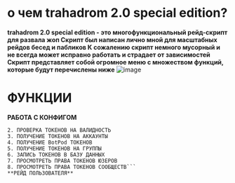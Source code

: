 # о чем trahadrom 2.0 special edition?
**trahadrom 2.0 special edition - это многофункциональный рейд-скрипт для развала жоп
Скрипт был написан лично мной для масштабных рейдов бесед и пабликов
К сожалению скрипт немного мусорный и не всегда может исправно работать и страдает от зависимостей
Скрипт представляет собой огромное меню с множеством функций, которые будут перечислены ниже**
![image](https://github.com/user-attachments/assets/57648033-0791-412e-a47b-a782e9a40c72)
# ФУНКЦИИ
**РАБОТА С КОНФИГОМ**
```1. ПРОВЕРКА АККАУНТОВ НА ВАЛИДНОСТЬ
2. ПРОВЕРКА ТОКЕНОВ НА ВАЛИДНОСТЬ
3. ПОЛУЧЕНИЕ ТОКЕНОВ НА АККАУНТЫ
4. ПОЛУЧЕНИЕ BotPod ТОКЕНОВ
5. ПОЛУЧЕНИЕ ТОКЕНОВ НА ГРУППЫ
6. ЗАПИСЬ ТОКЕНОВ В БАЗУ ДАННЫХ
7. ПРОСМОТРЕТЬ ПРАВА ТОКЕНОВ ЮЗЕРОВ
8. ПРОСМОТРЕТЬ ПРАВА ТОКЕНОВ СООБЩЕСТВ```
**РЕЙД ПОЛЬЗОВАТЕЛЯ**


